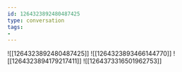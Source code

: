 ```yaml
---
id: 1264323892480487425
type: conversation
tags:
- 
---
```

![[1264323892480487425]]
![[1264323893466144770]]
![[1264323894179217411]]
![[1264373316501962753]]

